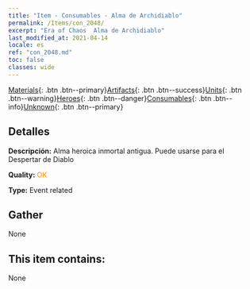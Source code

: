 ```yaml
---
title: "Item - Consumables - Alma de Archidiablo"
permalink: /Items/con_2048/
excerpt: "Era of Chaos  Alma de Archidiablo"
last_modified_at: 2021-04-14
locale: es
ref: "con_2048.md"
toc: false
classes: wide
---
```

 [Materials](/es/Items/){: .btn .btn--primary}[Artifacts](/es/Items/Artifacts/){: .btn .btn--success}[Units](/es/Items/Units/){: .btn .btn--warning}[Heroes](/es/Items/Heroes/){: .btn .btn--danger}[Consumables](/es/Items/Consumables/){: .btn .btn--info}[Unknown](/es/Items/Unknown/){: .btn .btn--primary}

## Detalles
 **Descripción:** Alma heroica inmortal antigua. Puede usarse para el Despertar de Diablo

 **Quality:** <span style="color: #FF8C00">OK</span>

 **Type:** Event related

## Gather

  None

## This item contains:

  None

